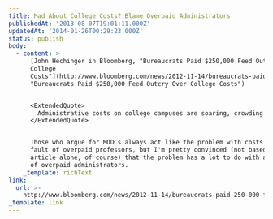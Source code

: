```yaml
---
title: Mad About College Costs? Blame Overpaid Administrators
publishedAt: '2013-08-07T19:01:11.000Z'
updatedAt: '2014-01-26T00:29:23.000Z'
status: publish
body:
  - content: >
      [John Hechinger in Bloomberg, "Bureaucrats Paid $250,000 Feed Outcry Over
      College
      Costs"](http://www.bloomberg.com/news/2012-11-14/bureaucrats-paid-250-000-feed-outcry-over-college-costs.html
      "Bureaucrats Paid $250,000 Feed Outcry Over College Costs")


      <ExtendedQuote>
        Administrative costs on college campuses are soaring, crowding out instruction at a time of skyrocketing tuition and $1 trillion in outstanding student loans. At Purdue and other U.S. college campuses, bureaucratic growth is pitting professors against administrators and sparking complaints that tight budgets could be spent more efficiently.
      </ExtendedQuote>


      Those who argue for MOOCs always act like the problem with costs is the
      fault of overpaid professors, but I'm pretty convinced (not based on this
      article alone, of course) that the problem has a lot to do with an excess
      of overpaid administrators.
    _template: richText
link:
  url: >-
    http://www.bloomberg.com/news/2012-11-14/bureaucrats-paid-250-000-feed-outcry-over-college-costs.html
_template: link
---
```


